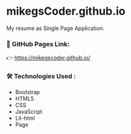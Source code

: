 # mikegsCoder.github.io

My resume as Single Page Application.

### :link: GitHub Pages Link: 
:point_right:  https://mikegscoder.github.io/

### 🛠️ Technologies Used : ###
- Bootstrap
- HTML5
- CSS
- JavaScript
- Lit-html
- Page